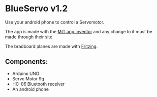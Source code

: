 # BlueServo v1.2
Use your android phone to control a Servomotor. 

The app is made with the [MIT app inventor](http://ai2.appinventor.mit.edu/) and any change to it must be made through their site.

The bradboard planes are made with [Fritzing](https://fritzing.org/).

## Components:

* Arduino UNO
* Servo Motor 9g
* HC-06 Bluetooth receiver
* An android phone
